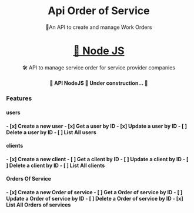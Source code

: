 <h1 align="center">Api Order of Service</h1>
<p align="center">📑An API to create and manage Work Orders</p>
<h1 align="center">
    <a href="https://pt-br.reactjs.org/">🔗 Node JS</a>
</h1>
<p align="center">🛠️ API to manage service order for service provider companies</p>
<h4 align="center"> 
	🚧  API NodeJS 🚀 Under construction...  🚧
</h4>

### Features

<h4>users<h4>
- [x] Create a new user
- [x] Get a user by ID
- [x] Update a user by ID
- [ ] Delete a user by ID
- [ ] List All users

<h4>clients<h4>
- [x] Create a new client
- [ ] Get a client by ID
- [ ] Update a client by ID
- [ ] Delete a client by ID
- [ ] List All clients

<h4>Orders Of Service<h4>
- [x] Create a new Order of service
- [ ] Get a Order of service by ID
- [ ] Update a Order of service by ID
- [ ] Delete a Order of service by ID
- [x] List All Orders of services

